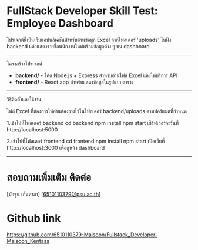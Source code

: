 # FullStack Developer Skill Test: Employee Dashboard

โปรเจกต์นี้เป็นเว็บแอปพลิเคชันสำหรับอ่านข้อมูล Excel จากโฟลเดอร์ 'uploads' ในฝั่ง backend แล้วแสดงรายชื่อพนักงานใหม่พร้อมข้อมูลต่าง ๆ บน dashboard

---

โครงสร้างโปรเจกต์

- **backend/** - โค้ด Node.js + Express สำหรับอ่านไฟล์ Excel และให้บริการ API
- **frontend/** - React app สำหรับแสดงข้อมูลในรูปแบบตาราง

---

วิธีติดตั้งและใช้งาน

ไฟล์ Excel ที่ต้องการให้อ่านต้องวางไว้ในโฟลเดอร์ backend/uploads ตามฟอร์แมตที่กำหนด

1.เข้าไปที่โฟลเดอร์ backend
cd backend
npm install
npm start
เซิร์ฟเวอร์จะรันที่ http://localhost:5000

2.เข้าไปที่โฟลเดอร์ frontend
cd frontend
npm install
npm start
เปิดเว็บที่ http://localhost:3000 เพื่อดูหน้า dashboard

---

# สอบถามเพิ่มเติม ติดต่อ 
[มัยซูน เก็นตาสา]
[6510110379@psu.ac.th]

# Github link
https://github.com/6510110379-Maisoon/Fullstack_Developer-Maisoon_Kentasa